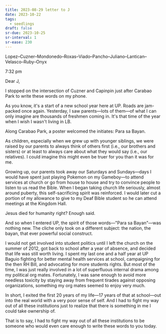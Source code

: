 ```yaml
---
title: 2023-08-29 letter to J
date: 2023-10-22
tags:
  - seedlings
draft: false
sr-due: 2023-10-25
sr-interval: 1
sr-ease: 230
---
```

Lopez–Cuzner–Mondonedo–Roxas–Viado–Pancho–Juliano–Lantican–Velasco–Ruby–Onyx

7:32 pm

Dear J,

I stopped on the intersection of Cuzner and Capinpin just after Carabao Park to write these words on my phone.

As you know, it's a start of a new school year here at UP. Roads are jam-packed once again. Yesterday, I saw parents—lots of them—of what I can only imagine are thousands of freshmen coming in. It's that time of the year when I wish I wasn't living in LB.

Along Carabao Park, a poster welcomed the initiates: Para sa Bayan.

As children, especially when we grew up with younger siblings, we were raised by our parents to always think of others first (i.e., our brothers and sisters) or at least to always care about what they would say (i.e., our relatives). I could imagine this might even be truer for you than it was for me.

Growing up, our parents took away our Saturdays and Sundays—days I would have spent just playing Pokemon on my Gameboy—to attend services at church or go from house to house and try to convince people to listen to us read the Bible. When I began taking church life seriously, almost around puberty, this self-sacrificing spirit was reinforced. I would later cut a portion of my allowance to give to my Deaf Bible student so he can attend meetings at the Kingdom Hall.

Jesus died for humanity right? Enough said.

And so when I entered UP, the spirit of those words—"Para sa Bayan"—was nothing new. The cliche only took on a different subject: the nation, the bayan, that ever powerful social construct.

I would not get involved into student politics until I left the church on the summer of 2012, got back to school after a year of absence, and decided that life was still worth living. I spent my last one and a half year at UP Baguio fighting for better mental health services at school, campaigning for the then RH Bill, and advocating for more students rights. But most of the time, I was just really involved in a lot of superfluous internal drama among my political org mates. Fortunately, I was sane enough to avoid more needless toxicity by staying away from frequent tirades against opposing organizations, something my org mates seemed to enjoy very much.

In short, I exited the first 20 years of my life—17 years of that at school—out into the real world with a very poor sense of self. And I had to fight my way out of all these institutions just to realize that there is something in me I could take ownership of.

That is to say, I had to fight my way out of all these institutions to be someone who would even care enough to write these words to you today.